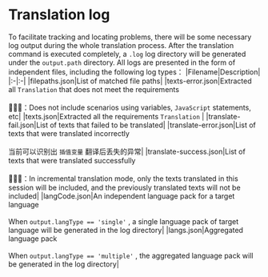 
# Translation log
To facilitate tracking and locating problems, there will be some necessary log output during the whole translation process. After the translation command is executed completely, a  `.log`  log directory will be generated under the  `output.path`  directory. All logs are presented in the form of independent files, including the following log types：
|Filename|Description|
|:-|:-|
|filepaths.json|List of matched file paths|
|texts-error.json|Extracted all  `Translation`  that does not meet the requirements<br /><br />📢📢📢：Does not include scenarios using variables,  `JavaScript`  statements, etc|
|texts.json|Extracted all the requirements  `Translation` |
|translate-fail.json|List of texts that failed to be translated|
|translate-error.json|List of texts that were translated incorrectly<br /><br />当前可以识别出 `插值变量` 翻译后丢失的异常|
|translate-success.json|List of texts that were translated successfully<br /><br />📢📢📢：In incremental translation mode, only the texts translated in this session will be included, and the previously translated texts will not be included|
|langCode.json|An independent language pack for a target language<br /><br />When  `output.langType == 'single'` , a single language pack of target language will be generated in the log directory|
|langs.json|Aggregated language pack<br /><br />When  `output.langType == 'multiple'` , the aggregated language pack will be generated in the log directory|
